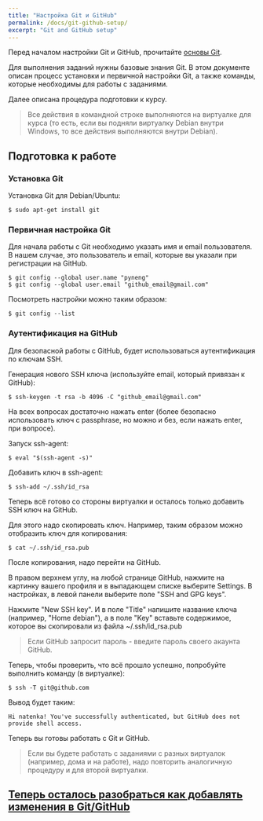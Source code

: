 ```yaml
---
title: "Настройка Git и GitHub"
permalink: /docs/git-github-setup/
excerpt: "Git and GitHub setup"
---
```


Перед началом настройки Git и GitHub, прочитайте [основы Git](https://pyneng.github.io/docs/git-basics/).

Для выполнения заданий нужны базовые знания Git.
В этом документе описан процесс установки и первичной настройки Git, а также команды, которые необходимы для работы с заданиями.

Далее описана процедура подготовки к курсу.

> Все действия в командной строке выполняются на виртуалке для курса (то есть, если вы подняли виртуалку Debian внутри Windows, то все действия выполняются внутри Debian).

## Подготовка к работе

### Установка Git

Установка Git для Debian/Ubuntu:
```
$ sudo apt-get install git
```

### Первичная настройка Git

Для начала работы с Git необходимо указать имя и email пользователя.
В нашем случае, это пользователь и email, которые вы указали при регистрации на GitHub.

```
$ git config --global user.name "pyneng"
$ git config --global user.email "github_email@gmail.com"
```

Посмотреть настройки можно таким образом:
```
$ git config --list
```

### Аутентификация на GitHub

Для безопасной работы с GitHub, будет использоваться аутентификация по ключам SSH.

Генерация нового SSH ключа (используйте email, который привязан к GitHub):
```
$ ssh-keygen -t rsa -b 4096 -C "github_email@gmail.com"
```

На всех вопросах достаточно нажать enter (более безопасно использовать ключ с passphrase, но можно и без, если нажать enter, при вопросе).

Запуск ssh-agent:
```
$ eval "$(ssh-agent -s)"
```

Добавить ключ в ssh-agent:
```
$ ssh-add ~/.ssh/id_rsa
```

Теперь всё готово со стороны виртуалки и осталось только добавить SSH ключ на GitHub.

Для этого надо скопировать ключ.
Например, таким образом можно отобразить ключ для копирования:
```
$ cat ~/.ssh/id_rsa.pub
```

После копирования, надо перейти на GitHub.

В правом верхнем углу, на любой странице GitHub, нажмите на картинку вашего профиля и в выпадающем списке выберите Settings.
В настройках, в левой панели выберите поле "SSH and GPG keys".

Нажмите "New SSH key".
И в поле "Title" напишите название ключа (например, "Home debian"), а в поле "Key" вставьте содержимое, которое вы скопировали из файла ~/.ssh/id_rsa.pub

> Если GitHub запросит пароль - введите пароль своего акаунта GitHub.


Теперь, чтобы проверить, что всё прошло успешно, попробуйте выполнить команду (в виртуалке):
```
$ ssh -T git@github.com
```

Вывод будет таким:
```
Hi natenka! You've successfully authenticated, but GitHub does not provide shell access.
```

Теперь вы готовы работать с Git и GitHub.

> Если вы будете работать с заданиями с разных виртуалок (например, дома и на работе), надо повторить аналогичную процедуру и для второй виртуалки.

## [Теперь осталось разобраться как добавлять изменения в Git/GitHub](https://pyneng.github.io/docs/git-github/)
